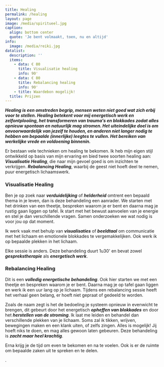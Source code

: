 ```yaml
---
title: Healing
permalink: /healing
layout: page
image: /media/spiritueel.jpg
caption:
  align: bottom center
  quote: 'Je bent volmaakt, toen, nu en altijd'
info:
  image: /media/reiki.jpg
datalist:
  description: ''
  items:
    - data: € 80
      title: Visualisatie healing
      info: 90'
    - data: € 80
      title: Rebalancing healing
      info: 90'
    - title: Waardebon mogelijk!
  title: Prijzen
---
```

**_Healing is een omstreden begrip, mensen weten niet goed wat zich erbij voor te stellen. Healing betekent voor mij energetisch werk en zelfontplooiing, het transformeren van trauma's en blokkades zodat alles opnieuw spontaan en natuurlijk mag stromen. Het uiteindelijke doel is om onvoorwaardelijk van jezelf te houden, en anderen niet langer nodig te hebben om bepaalde (innerlijke) leegtes te vullen. Het bereiken van werkelijke vrede en voldoening binnenin._**


Er bestaan vele technieken om healing te bekomen. Ik heb mijn eigen stijl ontwikkeld op basis van mijn ervaring en bied twee soorten healing aan:  **_Visualisatie Healing_**, die naar mijn gevoel goed is om inzichten te verkrijgen.  **_Rebalancing Healing_**, waarbij de geest niet hoeft deel te nemen, puur energetisch lichaamswerk.


### Visualisatie Healing

Ben je op zoek naar **_verduidelijking_** of **_helderheid_** omtrent een bepaald thema in je leven, dan is deze behandeling een aanrader. We starten met het drinken van een theetje, bespreken waarom je er bent en daarna mag je rustig gaan liggen op tafel. Ik start met het bewust aanvoelen van je energie en stel je dan verschillende vragen. Samen onderzoeken we wat nodig is voor jou op dat moment.

Ik werk vaak met behulp van **_visualisaties_** of **_beeldtaal_** om communicatie met het lichaam en emotionele blokkades te vergemakkelijken. Ook werk ik op bepaalde plekken in het lichaam. 

Elke sessie is anders. Deze behandeling duurt 1u30' en bevat zowel **_gesprekstherapie_** als **_energetisch werk_**. 


### Rebalancing Healing

Dit is een **_volledig energetische behandeling_**. Ook hier starten we met een theetje en bespreken waarom je er bent. Daarna mag je op tafel gaan liggen en werk ik een uur lang op je lichaam. Tijdens een rebalancing sessie heeft het verhaal geen belang, er hoeft niet gepraat of gedeeld te worden.

Zoals de naam zegt is het de bedoeling je systeem opnieuw in evenwicht te brengen, dit gebeurt door het energetisch **_opheffen van blokkades_** en door het **_herstellen van de stroming_**. Ik laat me leiden en behandel dan verschillende plekken van je lichaam. Soms zal ik tikken, wrijven, bewegingen maken en een klank uiten, of zelfs zingen. Alles is mogelijk! Jij hoeft niks te doen, en mag alles gewoon laten gebeuren. Deze behandeling is **_zacht maar heel krachtig_**.

Erna krijg je de tijd om even te bekomen en na te voelen. Ook is er de ruimte om bepaalde zaken uit te spreken en te delen.  
  
 . 



